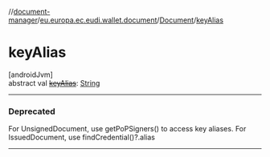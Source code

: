 //[document-manager](../../../index.md)/[eu.europa.ec.eudi.wallet.document](../index.md)/[Document](index.md)/[keyAlias](key-alias.md)

# keyAlias

[androidJvm]\
abstract val [~~keyAlias~~](key-alias.md): [String](https://kotlinlang.org/api/latest/jvm/stdlib/kotlin-stdlib/kotlin/-string/index.html)

---

### Deprecated

For UnsignedDocument, use getPoPSigners() to access key aliases. For IssuedDocument, use findCredential()?.alias

---
